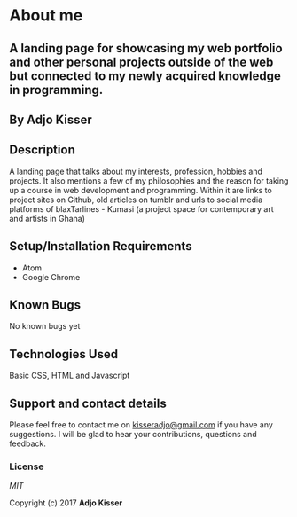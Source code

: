 # About me

## A landing page for showcasing my web portfolio and other personal projects outside of the web but connected to my newly acquired knowledge in programming.

## By **Adjo Kisser**

## Description

A landing page that talks about my interests, profession, hobbies and projects. It also mentions a few of my philosophies and the reason for taking up a course in web development and programming. Within it are links to project sites on Github, old articles on tumblr and urls to social media platforms of blaxTarlines - Kumasi (a project space for contemporary art and artists in Ghana)

## Setup/Installation Requirements

- Atom
- Google Chrome

## Known Bugs

No known bugs yet

## Technologies Used

Basic CSS, HTML and Javascript

## Support and contact details

Please feel free to contact me on kisseradjo@gmail.com if you have any suggestions. I will be glad to hear your contributions, questions and feedback.

### License

_MIT_

Copyright (c) 2017 **Adjo Kisser**
